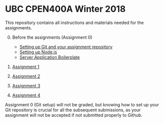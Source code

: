 # UBC CPEN400A Winter 2018

This repository contains all instructions and materials needed for the assignments.

0. Before the assignments (Assignment 0)
    - [Setting up Git and your assignment repository](tutorials/git-setup.md)
    - [Setting up Node.js](tutorials/node-setup.md)
    - [Server Application Boilerplate](server-boilerplate/)

1. [Assignment 1](assignments/assignment-1.md)
2. [Assignment 2](assignments/assignment-2.md)
3. [Assignment 3](assignments/assignment-3.md)
4. [Assignment 4](assignments/assignment-4.md)

Assignment 0 (Git setup) will not be graded, but knowing how to set up your Git repository is crucial for all the subsequent submissions, as your assignment will not be accepted if not submitted properly to Github.